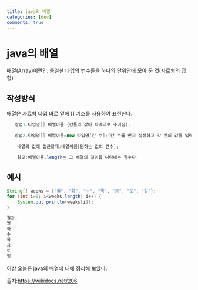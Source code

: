 ```yaml
---
title: java의 배열
categories: [dev]
comments: true
---
```

java의 배열
=============

배열(Array)이란? : 동일한 타입의 변수들을 하나의 단위안에 모아 둔 것(자료형의 집합)

작성방식
-------------
배열은 자료형 타입 바로 옆에 [] 기호를 사용하여 표현한다.

 ```java
    방법1.타입명[] 배열이름 {칸들의 값이 차례대로 주어짐};
    
    방법2.타입명[] 배열이름=new 타입명[칸 수];(칸 수를 먼저 설정하고 각 칸의 값을 입력받는다.)
     
     배열의 값에 접근할때:배열이름[원하는 값의 칸수];
     
     참고:배열이름.length는 그 배열의 길이를 나타내는 함수다. 
``` 

예시
-------------


```java
String[] weeks = {"월", "화", "수", "목", "금", "토", "일"};
for (int i=0; i<weeks.length; i++) {
    System.out.println(weeks[i]);
}

결과:
월
화
수
목
금
토
일
```

이상 오늘은 java의 배열에 대해 정리해 보았다.

출처:https://wikidocs.net/206
